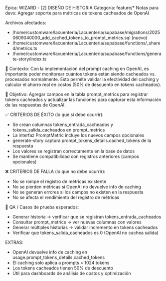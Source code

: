 Épica: WIZARD - [2] DISEÑO DE HISTORIA
Categoría: feature/*
Notas para devs: Agregar soporte para métricas de tokens cacheados de OpenAI

Archivos afectados:
- /home/customware/lacuenteria/Lacuenteria/supabase/migrations/20250609040000_add_cached_tokens_to_prompt_metrics.sql (nuevo)
- /home/customware/lacuenteria/Lacuenteria/supabase/functions/_shared/metrics.ts
- /home/customware/lacuenteria/Lacuenteria/supabase/functions/generate-story/index.ts

🧠 Contexto:
Con la implementación del prompt caching en OpenAI, es importante poder monitorear cuántos tokens están siendo cacheados vs. procesados normalmente. Esto permite validar la efectividad del caching y calcular el ahorro real en costos (50% de descuento en tokens cacheados).

📐 Objetivo:
Agregar campos en la tabla prompt_metrics para registrar tokens cacheados y actualizar las funciones para capturar esta información de las respuestas de OpenAI.

✅ CRITERIOS DE ÉXITO (lo que sí debe ocurrir):
- Se crean columnas tokens_entrada_cacheados y tokens_salida_cacheados en prompt_metrics
- La interfaz PromptMetric incluye los nuevos campos opcionales
- generate-story captura prompt_tokens_details.cached_tokens de la respuesta
- Los valores se registran correctamente en la base de datos
- Se mantiene compatibilidad con registros anteriores (campos opcionales)

❌ CRITERIOS DE FALLA (lo que no debe ocurrir):
- No se rompe el registro de métricas existente
- No se pierden métricas si OpenAI no devuelve info de caching
- No se generan errores si los campos no existen en la respuesta
- No se afecta el rendimiento del registro de métricas

🧪 QA / Casos de prueba esperados:
- Generar historia → verificar que se registran tokens_entrada_cacheados
- Consultar prompt_metrics → ver nuevas columnas con valores
- Generar múltiples historias → validar incremento en tokens cacheados
- Verificar que tokens_salida_cacheados es 0 (OpenAI no cachea salida)

EXTRAS:
- OpenAI devuelve info de caching en usage.prompt_tokens_details.cached_tokens
- El caching solo aplica a prompts > 1024 tokens
- Los tokens cacheados tienen 50% de descuento
- Útil para dashboards de análisis de costos y optimización
